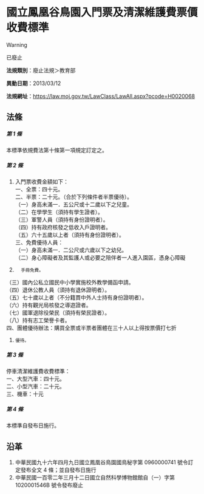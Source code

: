 # 國立鳳凰谷鳥園入門票及清潔維護費票價收費標準


> [!WARNING]
> 已廢止


**法規類別**：廢止法規＞教育部

**異動日期**：2013/03/12  

**法規網址**：https://law.moj.gov.tw/LawClass/LawAll.aspx?pcode=H0020068



## 法條
##### 第 1 條
本標準依規費法第十條第一項規定訂定之。

##### 第 2 條
1. 入門票收費金額如下：   
一、全票：四十元。   
二、半票：二十元。（合於下列條件者半票優待）。   
（一）身高未滿一．五公尺或十二歲以下之兒童。   
（二）在學學生（須持有學生證者）。   
（三）軍警人員（須持有身份證明者）。   
（四）持有政府核發之低收入戶證明者。   
（五）六十五歲以上者（須持有身份證明者）。   
三、免費優待人員：   
（一）身高未滿一．二公尺或六歲以下之幼兒。  
（二）身心障礙者及其監護人或必要之陪伴者一人進入園區，憑身心障礙
1.       手冊免費。  
（三）國內公私立國民中小學實施校外教學備函申請。  
（四）退休公教人員（須持有退休證明者）。  
（五）七十歲以上者（不分籍貫中外人士持有身份證明者）。  
（六）持有觀光局核發之導遊證者。  
（七）國軍退除役榮民（須持有榮民證者）。  
（八）持有志工榮譽卡者。  
四、團體優待辦法：購買全票或半票者團體在三十人以上得按票價打七折
1.     優待。

##### 第 3 條
停車清潔維護費收費標準：   
一、大型汽車：四十元。   
二、小型汽車：二十元。   
三、機車：十元

##### 第 4 條
本標準自發布日施行。

## 沿革
1. 中華民國九十六年四月九日國立鳳凰谷鳥園國鳥秘字第 0960000741 號令訂定發布全文 4  條；並自發布日施行
1. 中華民國一百零二年三月十二日國立自然科學博物館館自（一）字第 1020001546B  號令發布廢止
